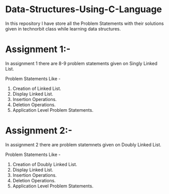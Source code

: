 # Data-Structures-Using-C-Language
In this repository I have store all the Problem Statements with their solutions given in technorbit class while learning data structures.

# Assignment 1:-
In assignment 1 there are 8-9 problem statements given on Singly Linked List.

Problem Statements Like - 
1) Creation of Linked List.
2) Display Linked List.
3) Insertion Operations.
4) Deletion Operations.
5) Application Level Problem Statements.


# Assignment 2:-
In assignment 2 there are problem statemnets given on Doubly Linked List.

Problem Statements Like - 
1) Creation of Doubly Linked List.
2) Display Linked List.
3) Insertion Operations.
4) Deletion Operations.
5) Application Level Problem Statements.
